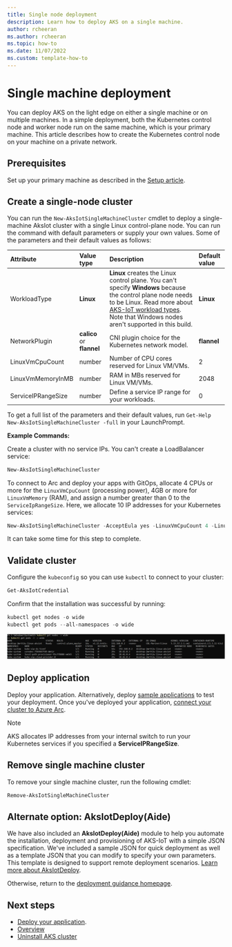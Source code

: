 ```yaml
---
title: Single node deployment
description: Learn how to deploy AKS on a single machine.
author: rcheeran
ms.author: rcheeran
ms.topic: how-to
ms.date: 11/07/2022
ms.custom: template-how-to
---
```


# Single machine deployment

You can deploy AKS on the light edge on either a single machine or on multiple machines. In a simple deployment, both the Kubernetes control node and worker node run on the same machine, which is your primary machine. This article describes how to create the Kubernetes control node on your machine on a private network.

## Prerequisites

Set up your primary machine as described in the [Setup article](aks-lite-howto-setup-machine.md).

## Create a single-node cluster

You can run the `New-AksIotSingleMachineCluster` cmdlet to deploy a single-machine AksIot cluster with a single Linux control-plane node. You can run the command with default parameters or supply your own values. Some of the parameters and their default values as follows:

| Attribute | Value type      |  Description |  Default value |
| :------------ |:-----------|:--------|:--------|
| WorkloadType | **Linux** | **Linux** creates the Linux control plane. You can't specify **Windows** because the control plane node needs to be Linux. Read more about [AKS-IoT workload types](/docs/AKS-IoT-Concepts.md#aks-lite-workload-types). Note that Windows nodes aren't supported in this build. | **Linux** |
| NetworkPlugin | **calico** or **flannel** | CNI plugin choice for the Kubernetes network model. | **flannel** |
| LinuxVmCpuCount | number | Number of CPU cores reserved for Linux VM/VMs. | 2 |
| LinuxVmMemoryInMB | number | RAM in MBs reserved for Linux VM/VMs. | 2048 |
| ServiceIPRangeSize | number | Define a service IP range for your workloads. | 0 |

To get a full list of the parameters and their default values, run `Get-Help New-AksIotSingleMachineCluster -full` in your LaunchPrompt.

**Example Commands:**

Create a cluster with no service IPs. You can't create a LoadBalancer service:

```powershell
New-AksIotSingleMachineCluster
```

To connect to Arc and deploy your apps with GitOps, allocate 4 CPUs or more for the `LinuxVmCpuCount` (processing power), 4GB or more for `LinuxVmMemory` (RAM), and assign a number greater than 0 to the `ServiceIpRangeSize`. Here, we allocate 10 IP addresses for your Kubernetes services:

```powershell
New-AksIotSingleMachineCluster -AcceptEula yes -LinuxVmCpuCount 4 -LinuxVmMemoryInMB 4096 -ServiceIpRangeSize 10
```

It can take some time for this step to complete.

## Validate cluster

Configure the `kubeconfig` so you can use `kubectl` to connect to your cluster:

```powershell
Get-AksIotCredential
```

Confirm that the installation was successful by running:

```powershell
kubectl get nodes -o wide
kubectl get pods --all-namespaces -o wide
```

![Screenshot of results showing all pods running.](media/aks-lite/all-pods-running.png)

## Deploy application

Deploy your application. Alternatively, deploy [sample applications](/docs/deploying-workloads.md) to test your deployment. Once you've deployed your application, [connect your cluster to Azure Arc](/docs/connect-to-arc.md).

> [!NOTE]
> AKS allocates IP addresses from your internal switch to run your Kubernetes services if you specified a **ServiceIPRangeSize**.

## Remove single machine cluster

To remove your single machine cluster, run the following cmdlet:

```powershell
Remove-AksIotSingleMachineCluster
```

## Alternate option: AksIotDeploy(Aide)

We have also included an **AksIotDeploy(Aide)** module to help you automate the installation, deployment and provisioning of AKS-IoT with a simple JSON specification. We've included a sample JSON for quick deployment as well as a template JSON that you can modify to specify your own parameters. This template is designed to support remote deployment scenarios. [Learn more about AksIotDeploy](/bootstrap/Modules/AksIotDeploy/Readme.md).

Otherwise, return to the [deployment guidance homepage](/docs/AKS-IoT-Deployment-Guidance.md).

## Next steps

- [Deploy your application](/docs/deploying-workloads.md).
- [Overview](aks-lite-overview.md)
- [Uninstall AKS cluster](aks-lite-howto-uninstall.md)
